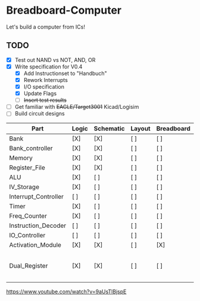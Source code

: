# Breadboard-Computer
Let's build a computer from ICs!

## TODO
- [X] Test out NAND vs NOT, AND, OR
- [X] Write specification for V0.4
  - [X] Add Instructionset to "Handbuch"
  - [X] Rework Interrupts
  - [X] I/O specification
  - [X] Update Flags
  - [ ] ~~Insert test results~~
- [ ] Get familiar with ~~EAGLE/Target3001~~ Kicad/Logisim
- [ ] Build circuit designs

| Part                  | Logic | Schematic | Layout | Breadboard | Etching | Soldering | Etcher | Documenation | Engineer | Comment
|-----------------------|-------|-----------|--------|------------|---------|-----------|--------|--------------|----------|---------
| Bank                  | [X]   | [X]       | [ ]    | [ ]        | [ ]     | [ ]       |        | [ ]          | alex     | 
| Bank\_controller      | [X]   | [X]       | [ ]    | [ ]        | [ ]     | [ ]       |        | [ ]          | alex     | 
| Memory                | [X]   | [X]       | [ ]    | [ ]        | [ ]     | [ ]       |        | [ ]          | alex     | 
| Register\_File        | [X]   | [X]       | [ ]    | [ ]        | [ ]     | [ ]       |        | [ ]          | alex     | 
| ALU                   | [X]   | [ ]       | [ ]    | [ ]        | [ ]     | [ ]       |        | [ ]          | simon    | 
| IV\_Storage           | [X]   | [ ]       | [ ]    | [ ]        | [ ]     | [ ]       |        | [ ]          | alex     | 
| Interrupt\_Controller | [ ]   | [ ]       | [ ]    | [ ]        | [ ]     | [ ]       |        | [ ]          | alex     | 
| Timer                 | [X]   | [ ]       | [ ]    | [ ]        | [ ]     | [ ]       |        | [ ]          | alex     | 
| Freq\_Counter         | [X]   | [ ]       | [ ]    | [ ]        | [ ]     | [ ]       |        | [ ]          | alex     | 
| Instruction\_Decoder  | [ ]   | [ ]       | [ ]    | [ ]        | [ ]     | [ ]       |        | [ ]          | alex     | 
| IO\_Controller        | [ ]   | [ ]       | [ ]    | [ ]        | [ ]     | [ ]       |        | [ ]          | simon    | 
| Activation\_Module    | [X]   | [X]       | [ ]    | [X]        | [ ] x7  | [ ] x7    |        | [ ]          | alex     | 
| Dual\_Register        | [X]   | [X]       | [ ]    | [ ]        | [ ] x2  | [ ] x2    |        | [ ]          | alex     | Replacement for BID-Regiser and IR
https://www.youtube.com/watch?v=9aUsTlBjspE
